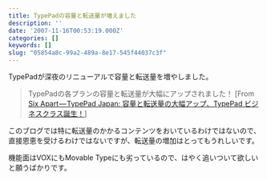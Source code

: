 ```yaml
---
title: TypePadの容量と転送量が増えました
description: ''
date: '2007-11-16T00:53:19.000Z'
categories: []
keywords: []
slug: "05854a8c-99a2-489a-8e17-545f44037c3f"
---
```

TypePadが深夜のリニューアルで容量と転送量を増やしました。

> TypePadの各プランの容量と転送量が大幅にアップされました！ \[From [Six Apart — TypePad Japan: 容量と転送量の大幅アップ、TypePad ビジネスクラス誕生！](http://www.sixapart.jp/typepad/inside/2007/11/011712.html)\]

このブログでは特に転送量のかかるコンテンツをおいているわけではないので、直接恩恵を受けるわけではないですが、転送量の増加はとってもうれしいです。

機能面はVOXにもMovable Typeにも劣っているので、はやく追いついて欲しいと願うばかりです。